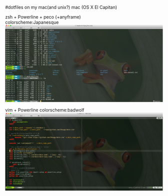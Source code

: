 #dotfiles on my mac(and unix?)
mac (OS X El Capitan)

zsh + Powerline + peco (+anyframe) 	
colorscheme:Japanesque
![zsh+powerline](s1.png)

vim + Powerline
colorscheme:badwolf
![vim+powerline](ss2.png)
